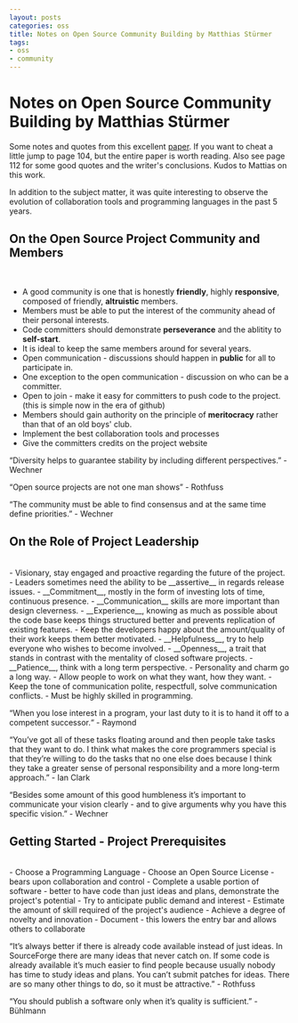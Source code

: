 ```yaml
---
layout: posts
categories: oss
title: Notes on Open Source Community Building by Matthias Stürmer 
tags:
- oss
- community
---
```


Notes on Open Source Community Building by Matthias Stürmer
===

Some notes and quotes from this excellent [paper](http://opensource.mit.edu/papers/sturmer.pdf).  If you want to cheat a little jump to page 104, but the entire paper is worth reading.  Also see page 112 for some good quotes and the writer's conclusions. Kudos to Mattias on this work.

In addition to the subject matter, it was quite interesting to observe the evolution of collaboration tools and programming languages in the past 5 years.

## On the Open Source Project Community and Members
<br>

- A good community is one that is honestly __friendly__, highly __responsive__, composed of friendly, __altruistic__ members. 
- Members must be able to put the interest of the community ahead of their personal interests.
- Code committers should demonstrate __perseverance__ and the ablitity to __self-start__.
- It is ideal to keep the same members around for several years.
- Open communication - discussions should happen in __public__ for all to participate in.
- One exception to the open communication - discussion on who can be a committer.
- Open to join - make it easy for committers to push code to the project. (this is simple now in the era of github)
- Members should gain authority on the principle of __meritocracy__ rather than that of an old boys' club.
- Implement the best collaboration tools and processes
- Give the committers credits on the project website

“Diversity helps to guarantee stability by including different perspectives.” - Wechner

“Open source projects are not one man shows” - Rothfuss

“The community must be able to find consensus and at the same time define priorities.” - Wechner

## On the Role of Project Leadership
<br>
- Visionary, stay engaged and proactive regarding the future of the project.
- Leaders sometimes need the ability to be __assertive__ in regards release issues.
- __Commitment__, mostly in the form of investing lots of time, continuous presence.
- __Communication__ skills are more important than design cleverness.
- __Experience__, knowing as much as possible about the code base keeps things structured better and prevents replication of existing features.
- Keep the developers happy about the amount/quality of their work keeps them better motivated.
- __Helpfulness__, try to help everyone who wishes to become involved.
- __Openness__, a trait that stands in contrast with the mentality of closed software projects.
- __Patience__, think with a long term perspective.
- Personality and charm go a long way.
- Allow people to work on what they want, how they want.
- Keep the tone of communication polite, respectfull, solve communication conflicts.
- Must be highly skilled in programming.

“When you lose interest in a program, your last duty to it is to hand it off to a competent successor.“ - Raymond

“You’ve got all of these tasks floating around and then people take tasks that they want to do. I think what makes the core programmers special is that they’re willing to do the tasks that no one else does because I think they take a greater sense of personal responsibility and a more long-term approach.” - Ian Clark

“Besides some amount of this good humbleness it’s important to communicate your vision clearly - and to give arguments why you have this specific vision.” - Wechner

## Getting Started - Project Prerequisites
<br> 
- Choose a Programming Language
- Choose an Open Source License - bears upon collaboration and control
- Complete a usable portion of software - better to have code than just ideas and plans, demonstrate the project's potential
- Try to anticipate public demand and interest
- Estimate the amount of skill required of the project's audience
- Achieve a degree of novelty and innovation
- Document - this lowers the entry bar and allows others to collaborate

“It’s always better if there is already code available instead of just ideas. In SourceForge there are many ideas that never catch on. If some code is already available it’s much easier to find people because usually nobody has time to study ideas and plans. You can’t submit patches for ideas. There are so many other things to do, so it must be attractive.” - Rothfuss

“You should publish a software only when it’s quality is sufficient.” - Bühlmann


 

